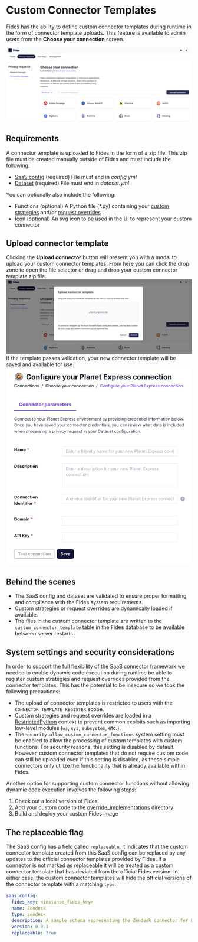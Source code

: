 # Custom Connector Templates

Fides has the ability to define custom connector templates during runtime in the form of connector template uploads.
This feature is available to admin users from the **Choose your connection** screen.

![Upload connector](../../../../public/assets/img/saas_connections/upload_connector.png)

## Requirements

A connector template is uploaded to Fides in the form of a zip file. This zip file must be created manually outside of Fides and must include the following:

- [SaaS config](../advanced_configuration/saas_configuration) (required) File must end in _config.yml_
- [Dataset](../../../fides/dsr_quickstart/dsr_support/datasets) (required) File must end in _dataset.yml_

You can optionally also include the following:

- Functions (optional) A Python file (\*.py) containing your [custom strategies](custom_strategies) and/or [request overrides](request_overrides)
- Icon (optional) An svg icon to be used in the UI to represent your custom connector

## Upload connector template

Clicking the **Upload connector** button will present you with a modal to upload your custom connector templates. From here you can click the drop zone to open the file selector or drag and drop your custom connector template zip file.
![Upload Modal](../../../../public/assets/img/saas_connections/upload_modal.png)
If the template passes validation, your new connector template will be saved and available for use.
![Planet Express](../../../../public/assets/img/saas_connections/planet_express.png)

## Behind the scenes

- The SaaS config and dataset are validated to ensure proper formatting and compliance with the Fides system requirements.
- Custom strategies or request overrides are dynamically loaded if available.
- The files in the custom connector template are written to the `custom_connector_template` table in the Fides database to be available between server restarts.

## System settings and security considerations

In order to support the full flexibility of the SaaS connector framework we needed to enable dynamic code execution during runtime be able to register custom strategies and request overrides provided from the connector templates. This has the potential to be insecure so we took the following precautions:

- The upload of connector templates is restricted to users with the `CONNECTOR_TEMPLATE_REGISTER` scope.
- Custom strategies and request overrides are loaded in a [RestrictedPython](https://restrictedpython.readthedocs.io/en/latest/index.html) context to prevent common exploits such as importing low-level modules (`os`, `sys`, `subsystem`, etc.).
- The `security.allow_custom_connector_functions` system setting must be enabled to allow the processing of custom templates with custom functions. For security reasons, this setting is disabled by default. However, custom connector templates that do not require custom code can still be uploaded even if this setting is disabled, as these simple connectors only utilize the functionality that is already available within Fides.

Another option for supporting custom connector functions without allowing dynamic code execution involves the following steps:

1. Check out a local version of Fides
2. Add your custom code to the [override_implementations](https://github.com/ethyca/fides/tree/main/src/fides/api/ops/service/saas_request/override_implementations) directory
3. Build and deploy your custom Fides image

## The replaceable flag

The SaaS config has a field called `replaceable`, it indicates that the custom connector template created from this SaaS config can be replaced by any updates to the official connector templates provided by Fides. If a connector is not marked as replaceable it will be treated as a custom connector template that has deviated from the official Fides version. In either case, the custom connector templates will hide the official versions of the connector template with a matching `type`.

```yaml
saas_config:
  fides_key: <instance_fides_key>
  name: Zendesk
  type: zendesk
  description: A sample schema representing the Zendesk connector for Fides
  version: 0.0.1
  replaceable: True
```
